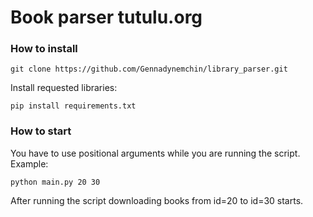 # Book parser tutulu.org

### How to install

```
git clone https://github.com/Gennadynemchin/library_parser.git
```

Install requested libraries:
```
pip install requirements.txt
```

### How to start

You have to use positional arguments while you are running the script. Example:
```
python main.py 20 30
```
After running the script downloading books from id=20 to id=30 starts.
